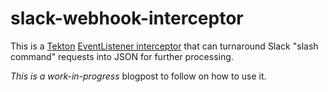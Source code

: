 # slack-webhook-interceptor

This is a [Tekton](https://github.com/tektoncd/triggers) [EventListener interceptor](https://github.com/tektoncd/triggers/blob/master/examples/eventlisteners/eventlistener-interceptor.yaml) that can turnaround Slack "slash command" requests into JSON for further processing.

*This is a work-in-progress* blogpost to follow on how to use it.
